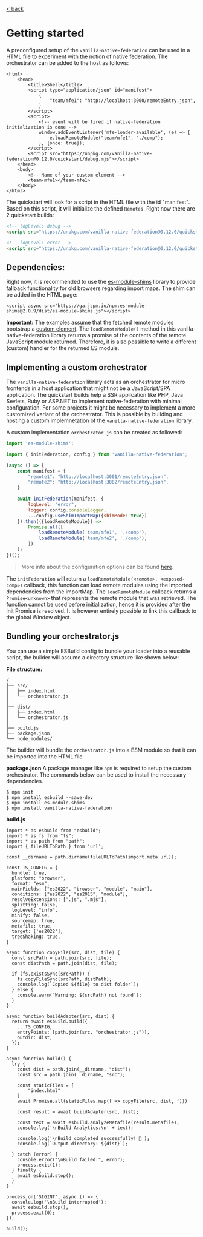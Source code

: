 [< back](./../README.md)

# Getting started

A preconfigured setup of the `vanilla-native-federation` can be used in a HTML file to experiment with the notion of native federation. The orchestrator can be added to the host as follows:

```
<html>
    <head>
        <title>Shell</title>
        <script type="application/json" id="manifest">
            {
                "team/mfe1": "http://localhost:3000/remoteEntry.json",
            }
        </script>
        <script>
            <!-- event will be fired if native-federation initialization is done -->
            window.addEventListener('mfe-loader-available', (e) => {
                e.loadRemoteModule("team/mfe1", "./comp");
            }, {once: true});
        </script>
        <script src="https://unpkg.com/vanilla-native-federation@0.12.0/quickstart/debug.mjs"></script>
    </head>
    <body>
        <!-- Name of your custom element -->
        <team-mfe1></team-mfe1>
    </body>
</html>
```

The quickstart will look for a script in the HTML file with the id "manifest". Based on this script, it will initialize the defined `Remotes`. Right now there are 2 quickstart builds:

```html
<!-- logLevel: debug -->
<script src="https://unpkg.com/vanilla-native-federation@0.12.0/quickstart/debug.mjs"></script>

<!-- logLevel: error -->
<script src="https://unpkg.com/vanilla-native-federation@0.12.0/quickstart/test.mjs"></script>
````

## Dependencies:

Right now, it is recommended to use the [es-module-shims](https://www.npmjs.com/package/es-module-shims) library to provide fallback functionality for old browsers regarding import maps. The shim can be added in the HTML page: 

```
<script async src="https://ga.jspm.io/npm:es-module-shims@2.0.9/dist/es-module-shims.js"></script>
```

**Important:** The examples assume that the fetched remote modules bootstrap a [custom element](https://developer.mozilla.org/en-US/docs/Web/API/Web_components/Using_custom_elements). The `loadRemoteModule()` method in this vanilla-native-federation library returns a promise of the contents of the remote JavaScript module returned. Therefore, it is also possible to write a different (custom) handler for the returned ES module. 

## Implementing a custom orchestrator

The `vanilla-native-federation` library acts as an orchestrator for micro frontends in a host application that might not be a JavaScript/SPA application. The quickstart builds help a SSR application like PHP, Java Sevlets, Ruby or ASP.NET to implement native-federation with minimal configuration. For some projects it might be necessary to implement a more customized variant of the orchestrator. This is possible by building and hosting a custom implemnetation of the `vanilla-native-federation` library.

A custom implementation `orchestrator.js` can be created as followed:

```js
import 'es-module-shims';

import { initFederation, config } from 'vanilla-native-federation';

(async () => {
    const manifest = {
        "remote1": "http://localhost:3001/remoteEntry.json",
        "remote2": "http://localhost:3002/remoteEntry.json",
    }

    await initFederation(manifest, {
        logLevel: "error", 
        logger: config.consoleLogger, 
        ...config.useShimImportMap({shimMode: true})
    }).then(({loadRemoteModule}) => 
        Promise.all([
            loadRemoteModule('team/mfe1', './comp'),
            loadRemoteModule('team/mfe2', './comp'),
        ])
    );
})();
```

> More info about the configuration options can be found [here](./config.md).

The `initFederation` will return a `loadRemoteModule(<remote>, <exposed-comp>)` callback, this function can load remote modules using the imported dependencies from the importMap. The `loadRemoteModule` callback returns a `Promise<unknown>` that represents the remote module that was retrieved. The function cannot be used before initialization, hence it is provided after the init Promise is resolved. It is however entirely possible to link this callback to the global Window object.

## Bundling your orchestrator.js

You can use a simple ESBuild config to bundle your loader into a reusable script, the builder will assume a directory structure like shown below: 

**File structure:**
```
/
├── src/
│   ├── index.html
│   └── orchestrator.js
│
├── dist/
│   ├── index.html
│   └── orchestrator.js
│
├── build.js
├── package.json
└── node_modules/
```

The builder will bundle the `orchestrator.js` into a ESM module so that it can be imported into the HTML file. 

**package.json**
A package manager like `npm` is required to setup the custom orchestrator. The commands below can be used to install the necessary dependencies. 

```
$ npm init
$ npm install esbuild --save-dev
$ npm install es-module-shims
$ npm install vanilla-native-federation
```

**build.js**
```
import * as esbuild from "esbuild";
import * as fs from "fs";
import * as path from "path";
import { fileURLToPath } from 'url';

const __dirname = path.dirname(fileURLToPath(import.meta.url));

const TS_CONFIG = {
  bundle: true,
  platform: "browser",
  format: "esm",
  mainFields: ["es2022", "browser", "module", "main"],
  conditions: ["es2022", "es2015", "module"],
  resolveExtensions: [".js", ".mjs"],
  splitting: false,
  logLevel: "info",
  minify: false,        
  sourcemap: true,      
  metafile: true,        
  target: ['es2022'],    
  treeShaking: true,
}

async function copyFile(src, dist, file) {
  const srcPath = path.join(src, file);
  const distPath = path.join(dist, file);
  
  if (fs.existsSync(srcPath)) {
    fs.copyFileSync(srcPath, distPath);
    console.log(`Copied ${file} to dist folder`);
  } else {
    console.warn(`Warning: ${srcPath} not found`);
  }
}

async function buildAdapter(src, dist) {
  return await esbuild.build({
    ...TS_CONFIG,
    entryPoints: [path.join(src, "orchestrator.js")],
    outdir: dist,
  });
}

async function build() {
  try {
    const dist = path.join(__dirname, "dist");
    const src = path.join(__dirname, "src");

    const staticFiles = [
        "index.html"
    ]
    await Promise.all(staticFiles.map(f => copyFile(src, dist, f)))

    const result = await buildAdapter(src, dist);

    const text = await esbuild.analyzeMetafile(result.metafile);
    console.log('\nBuild Analytics:\n' + text);

    console.log('\nBuild completed successfully! 🎉');
    console.log(`Output directory: ${dist}`);

  } catch (error) {
    console.error("\nBuild failed:", error);
    process.exit(1);
  } finally {
    await esbuild.stop();
  }
}

process.on('SIGINT', async () => {
  console.log('\nBuild interrupted');
  await esbuild.stop();
  process.exit(0);
});

build();
```

